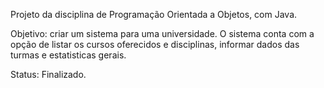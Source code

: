 Projeto da disciplina de Programação Orientada a Objetos, com Java.

Objetivo: criar um sistema para uma universidade. O sistema conta com a opção de listar os cursos oferecidos e disciplinas, informar dados das turmas e estatisticas gerais.

Status: Finalizado.
